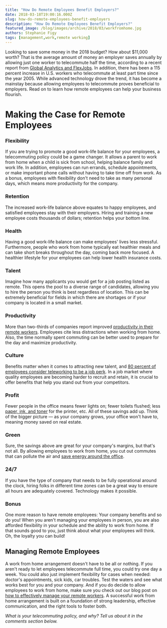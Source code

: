 ```yaml
---
title: "How Do Remote Employees Benefit Employers?"
date: 2018-03-18T19:00:16.000Z
slug: how-do-remote-employees-benefit-employers
description: "How Do Remote Employees Benefit Employers?"
featured_image: /blog/images/archive/2018/03/workfromhome.jpg
authors: Stephanie Figy
tags: [management,work,remote working]
---
```


Looking to save some money in the 2018 budget? How about $11,000 worth? That is the average amount of money an employer saves annually by allowing just one worker to telecommute half the time, according to a recent report from [Global Analytics and FlexJobs](https://www.flexjobs.com/2017-State-of-Telecommuting-US/). In addition, there has been a 115 percent increase in U.S. workers who telecommute at least part time since the year 2005\. While advanced technology drove the trend, it has become a mainstay because allowing employees to telecommute proves beneficial to employers. Read on to learn how remote employees can help your business flourish.

# Making the Case for Remote Employees

### Flexibility

If you are trying to promote a good work-life balance for your employees, a telecommuting policy could be a game changer. It allows a parent to work from home when a child is sick from school, helping balance family and work life. In addition, employees can run errands, schedule appointments, or make important phone calls without having to take time off from work. As a bonus, employees with flexibility don't need to take as many personal days, which means more productivity for the company.

### Retention

The increased work-life balance above equates to happy employees, and satisfied employees stay with their employers. Hiring and training a new employee costs thousands of dollars; retention helps your bottom line.

### Health

Having a good work-life balance can make employees' lives less stressful. Furthermore, people who work from home typically eat healthier meals and can take short breaks throughout the day, coming back more focused. A healthier lifestyle for your employees can help lower health insurance costs.

### Talent

Imagine how many applicants you would get for a job posting listed as remote. This opens the pool to a diverse range of candidates, allowing you to hire the person you think is best regardless of location. This can be extremely beneficial for fields in which there are shortages or if your company is located in a small market.

### Productivity

More than two-thirds of companies report improved [productivity in their remote workers](https://www.comboink.com/blog/productive-work-from-home/). Employees cite less distractions when working from home. Also, the time normally spent commuting can be better used to prepare for the day and maximize productivity.

### Culture

Benefits matter when it comes to attracting new talent, and [80 percent of employees consider teleworking to be a job perk](http://globalworkplaceanalytics.com/resources/costs-benefits). In a job market where quality employees are becoming harder to recruit and retain, it is crucial to offer benefits that help you stand out from your competitors.

### Profit

Fewer people in the office means fewer lights on; fewer toilets flushed; less [paper, ink, and toner](https://www.comboink.com/) for the printer, etc. All of these savings add up. Think of the bigger picture — as your company grows, your office won't have to, meaning money saved on real estate.

### Green

Sure, the savings above are great for your company's margins, but that's not all. By allowing employees to work from home, you cut out commutes that can pollute the air and [save energy around the office](https://www.comboink.com/blog/sustainable-green-office-tips/).

### 24/7

If you have the type of company that needs to be fully operational around the clock, hiring folks in different time zones can be a great way to ensure all hours are adequately covered. Technology makes it possible.

### Bonus

One more reason to have remote employees: Your company benefits and so do you! When you aren't managing your employees in person, you are also afforded flexibility in your schedule and the ability to work from home. If that sounds good to you, just think about what your employees will think. Oh, the loyalty you can build!

## Managing Remote Employees

A work from home arrangement doesn't have to be all or nothing. If you aren't ready to let employees telecommute full time, you could try one day a week. You could also just implement flexibility for cases when needed: doctor's appointments, sick kids, car troubles. Test the waters and see what works best for you and your company. And if you do decide to allow employees to work from home, make sure you check out our blog post on [how to effectively manage your remote workers](https://www.comboink.com/blog/5-tips-effectively-manage-remote-employees/). A successful work from home arrangement is built on a foundation of strong leadership, effective communication, and the right tools to foster both.

_What is your telecommuting policy, and why? Tell us about it in the comments section below._